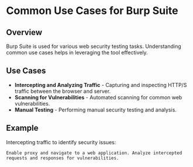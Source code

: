
# Common Use Cases for Burp Suite

## Overview
Burp Suite is used for various web security testing tasks. Understanding common use cases helps in leveraging the tool effectively.

## Use Cases
- **Intercepting and Analyzing Traffic** - Capturing and inspecting HTTP/S traffic between the browser and server.
- **Scanning for Vulnerabilities** - Automated scanning for common web vulnerabilities.
- **Manual Testing** - Performing manual security testing and analysis.

## Example
Intercepting traffic to identify security issues:
```plaintext
Enable proxy and navigate to a web application. Analyze intercepted requests and responses for vulnerabilities.

